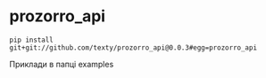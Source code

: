 # prozorro_api

``` 
pip install git+git://github.com/texty/prozorro_api@0.0.3#egg=prozorro_api
```

Приклади в папці examples

